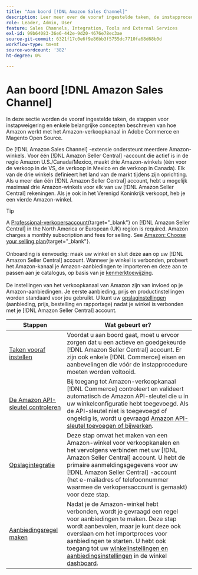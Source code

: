 ```yaml
---
title: "Aan boord [!DNL Amazon Sales Channel]"
description: Leer meer over de vooraf ingestelde taken, de instapprocedure en de manier waarop Amazon werkt met de Amazon-Sales Channel in Adobe Commerce en Magento Open Source.
role: Leader, Admin, User
feature: Sales Channels, Integration, Tools and External Services
exl-id: 99b64083-36e6-442e-9d20-4676e78ec3ae
source-git-commit: 6321f17c0e6f9e86bb3f5755dc7710fa68d68b0d
workflow-type: tm+mt
source-wordcount: '382'
ht-degree: 0%

---
```


# Aan boord [!DNL Amazon Sales Channel]

In deze sectie worden de vooraf ingestelde taken, de stappen voor instapweigering en enkele belangrijke concepten beschreven van hoe Amazon werkt met het Amazon-verkoopkanaal in Adobe Commerce en Magento Open Source.

De [!DNL Amazon Sales Channel] -extensie ondersteunt meerdere Amazon-winkels. Voor één [!DNL Amazon Seller Central] -account die actief is in de regio Amazon U.S./Canada/Mexico, maakt drie Amazon-winkels (één voor de verkoop in de VS, de verkoop in Mexico en de verkoop in Canada). Elk van de drie winkels definieert het land van de markt tijdens zijn oprichting. Als u meer dan één [!DNL Amazon Seller Central] account, hebt u mogelijk maximaal drie Amazon-winkels voor elk van uw [!DNL Amazon Seller Central] rekeningen. Als je ook in het Verenigd Koninkrijk verkoopt, heb je een vierde Amazon-winkel.

>[!TIP]
>
>A [Professional-verkopersaccount](https://sell.amazon.com/){target="_blank"} on [!DNL Amazon Seller Central] in the North America or European (UK) region is required. Amazon charges a monthly subscription and fees for selling. See [Amazon: Choose your selling plan](https://sell.amazon.com/pricing.html){target="_blank"}.<br><br>
>Onboarding is eenvoudig: maak uw winkel en sluit deze aan op uw [!DNL Amazon Seller Central] account.
>Wanneer je winkel is verbonden, probeert het Amazon-kanaal je Amazon-aanbiedingen te importeren en deze aan te passen aan je catalogus, op basis van je [kenmerktoewijzing](./attributes-view.md).<br><br>
>De instellingen van het verkoopkanaal van Amazon zijn van invloed op je Amazon-aanbiedingen. Je eerste aanbieding, prijs en productinstellingen worden standaard voor jou gebruikt. U kunt uw [opslaginstellingen](./ob-store-review.md) (aanbieding, prijs, bestelling en rapportage) nadat je winkel is verbonden met je [!DNL Amazon Seller Central] account.

| Stappen | Wat gebeurt er? |
|---------------------------------------------------------|-------------------------------------------------------------------------------------------------------------------------------------------------------------------------------------------------------------------------------------------------------------------------------------------------------------------------|
| [Taken vooraf instellen](./amazon-pre-setup-tasks.md) | Voordat u aan boord gaat, moet u ervoor zorgen dat u een actieve en goedgekeurde [!DNL Amazon Seller Central] account. Er zijn ook enkele [!DNL Commerce] eisen en aanbevelingen die vóór de instapprocedure moeten worden voltooid. |
| [De Amazon API-sleutel controleren](./amazon-verify-api-key.md) | Bij toegang tot Amazon-verkoopkanaal [!DNL Commerce] controleert en valideert automatisch de Amazon API-sleutel die u in uw winkelconfiguratie hebt toegevoegd. Als de API-sleutel niet is toegevoegd of ongeldig is, wordt u gevraagd [Amazon API-sleutel toevoegen of bijwerken](./amazon-verify-api-key.md). |
| [Opslagintegratie](./store-integration.md) | Deze stap omvat het maken van een Amazon-winkel voor verkoopkanalen en het vervolgens verbinden met uw [!DNL Amazon Seller Central] account. U hebt de primaire aanmeldingsgegevens voor uw [!DNL Amazon Seller Central] -account (het e-mailadres of telefoonnummer waarmee de verkopersaccount is gemaakt) voor deze stap. |
| [Aanbiedingsregel maken](./ob-create-listing-rule.md) | Nadat je de Amazon-winkel hebt verbonden, wordt je gevraagd een regel voor aanbiedingen te maken. Deze stap wordt aanbevolen, maar je kunt deze ook overslaan om het importproces voor aanbiedingen te starten. U hebt ook toegang tot uw [winkelinstellingen en aanbiedingsinstellingen](./ob-store-review.md) in de winkel [dashboard](./amazon-store-dashboard.md). |
